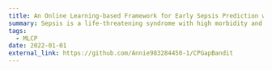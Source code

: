 ```yaml
---
title: An Online Learning-based Framework for Early Sepsis Prediction with Uncertainty Quantification using Conformal Prediction
summary: Sepsis is a life-threatening syndrome with high morbidity and mortality in hospitals. Early prediction of sepsis plays a crucial role in facilitating early interventions for septic patients. However, early sepsis prediction systems with uncertainty quantification and adaptive learning are scarce. This paper proposes Sepsyn-OLCP, a novel online learning algorithm for early sepsis prediction by integrating conformal prediction for uncertainty quantification and Bayesian bandits for adaptive decision-making. By combining the robustness of Bayesian models with the statistical uncertainty guarantees of conformal prediction methodologies, this algorithm delivers   accurate and trustworthy predictions, addressing the critical need for reliable and adaptive systems in high-stakes healthcare applications such as early sepsis prediction. We evaluate the performance of Sepsyn-OLCP in terms of regret in stochastic bandit setting, the area under the receiver operating characteristic curve (AUROC), and F-measure. Our results show that Sepsyn-OLCP outperforms existing individual models, increasing AUROC of a neural network from 0.64 to 0.73 without retraining and high computational costs. And the model selection policy converges to the optimal strategy in the long run. We propose a novel reinforcement learning-based framework integrated with conformal prediction techniques to provide uncertainty quantification for early sepsis prediction. The proposed methodology delivers accurate and trustworthy predictions, addressing a critical need in high-stakes healthcare applications like early sepsis prediction.
tags:
  - MLCP
date: 2022-01-01
external_link: https://github.com/Annie983284450-1/CPGapBandit
---
```

